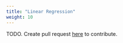 ```yaml
---
title: "Linear Regression"
weight: 10
---
```


TODO. Create pull request [here](https://github.com/vietanhdev/review.aicurious.io/) to contribute.